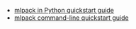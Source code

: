  - [mlpack in Python quickstart guide ](doc/mlpack-3.0.4/doxygen/python_quickstart.html)
 - [mlpack command-line quickstart guide ](doc/mlpack-3.0.4/doxygen/cli_quickstart.html)
